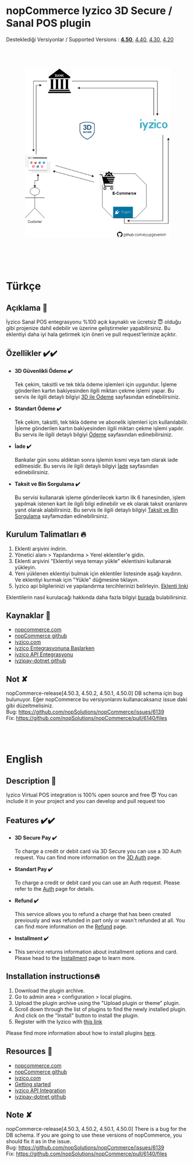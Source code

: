 ﻿# nopCommerce Iyzico 3D Secure / Sanal POS plugin
   
 Desteklediği Versiyonlar / Supported Versions : 
<b>[4.50](https://github.com/eyupgevenim/Nop.Plugin.Payments.Iyzico/tree/nopCommerce-4.50)</b>, 
[4.40](https://github.com/eyupgevenim/Nop.Plugin.Payments.Iyzico/tree/nopCommerce-4.40), 
[4.30](https://github.com/eyupgevenim/Nop.Plugin.Payments.Iyzico/tree/nopCommerce-4.30), 
[4.20](https://github.com/eyupgevenim/Nop.Plugin.Payments.Iyzico/tree/nopCommerce-4.20)

<br />

<div style="text-align: center; margin: 40px">
    <img style="width:400px;height:auto;" src="./Content/img/3d-secure.png" />
</div>

<br />
<br />

Türkçe
======

## Açıklama 📢

İyzico Sanal POS entegrasyonu %100  açık kaynaklı ve ücretsiz &#128519; olduğu gibi projenize dahil edebilir ve üzerine geliştirmeler yapabilirsiniz.
Bu eklentiyi daha iyi hala getirmek için öneri ve pull request'lerinize açıktır.

## Özellikler ✔️✔️

- **3D Güvenlikli Ödeme ✔️**

   Tek çekim, taksitli ve tek tıkla ödeme işlemleri için uygundur. 
   İşleme gönderilen kartın bakiyesinden ilgili miktarı çekme işlemi yapar. 
   Bu servis ile ilgili detaylı bilgiyi [3D ile Ödeme](https://dev.iyzipay.com/tr/api/3d-ile-odeme) sayfasından edinebilirsiniz.
    
- **Standart Ödeme ✔️**

    Tek çekim, taksitli, tek tıkla ödeme ve abonelik işlemleri için kullanılabilir. 
    İşleme gönderilen kartın bakiyesinden ilgili miktarı çekme işlemi yapılır. 
    Bu servis ile ilgili detaylı bilgiyi [Ödeme](https://dev.iyzipay.com/tr/api/odeme) sayfasından edinebilirsiniz.

- **İade ✔️**

   Bankalar gün sonu aldıktan sonra işlemin kısmi veya tam olarak iade edilmesidir. 
   Bu servis ile ilgili detaylı bilgiyi [İade](https://dev.iyzipay.com/tr/api/iade) sayfasından edinebilirsiniz.

- **Taksit ve Bin Sorgulama ✔️**

    Bu servisi kullanarak işleme gönderilecek kartın ilk 6 hanesinden, işlem yapılmak istenen kart ile ilgili bilgi edinebilir ve ek olarak taksit oranlarını yanıt olarak alabilirsiniz. 
    Bu servis ile ilgili detaylı bilgiyi [Taksit ve Bin Sorgulama](https://dev.iyzipay.com/tr/api/taksit-sorgulama) sayfamızdan edinebilirsiniz.



## Kurulum Talimatları 🔥

1. Eklenti arşivini indirin.
2. Yönetici alanı > Yapılandırma > Yerel eklentiler'e gidin.
3. Eklenti arşivini "Eklentiyi veya temayı yükle" eklentisini kullanarak yükleyin.
4. Yeni yüklenen eklentiyi bulmak için eklentiler listesinde aşağı kaydırın. Ve eklentiyi kurmak için "Yükle" düğmesine tıklayın.
5. İyzico api bilgilerinizi ve yapılandırma tercihlerinizi belirleyin. [Eklenti linki](https://www.nopcommerce.com/tr/iyzico-3d-secure-sanal-pos)

Eklentilerin nasıl kurulacağı hakkında daha fazla bilgiyi [burada](https://docs.nopcommerce.com/user-guide/configuring/system/plugins.html) bulabilirsiniz.

## Kaynaklar 🔗
- [nopcommerce.com](https://www.nopcommerce.com/tr)
- [nopCommerce github](https://github.com/nopSolutions/nopCommerce)
- [iyzico.com](https://www.iyzico.com/)
- [iyzico Entegrasyonuna Başlarken](https://dev.iyzipay.com/tr)
- [iyzico API Entegrasyonu](https://dev.iyzipay.com/tr/api)
- [iyzipay-dotnet github](https://github.com/iyzico/iyzipay-dotnet)


## Not ✘

  nopCommerce-release[4.50.3, 4.50.2, 4.50.1, 4.50.0] DB schema için bug bulunuyor. 
  Eğer nopCommerce bu versiyonlarını kullanacaksanız issue daki gibi düzeltmelisiniz.  <br />
  Bug: https://github.com/nopSolutions/nopCommerce/issues/6139   <br />
  Fix: https://github.com/nopSolutions/nopCommerce/pull/6140/files



<br />
<br />

English
=======

## Description 📢

Iyzico Virtual POS integration is 100% open source and free &#128519; 
You can include it in your project and you can develop and pull request too

## Features ✔️✔️

- **3D Secure Pay ✔️** 

    To charge a credit or debit card via 3D Secure you can use a 3D Auth request. 
    You can find more information on the [3D Auth](https://dev.iyzipay.com/en/api/auth-with-3d) page.


- **Standart Pay ✔️**
    
    To charge a credit or debit card you can use an Auth request. 
    Please refer to the [Auth](hhttps://dev.iyzipay.com/en/api/auth) page for details.

- **Refund ✔️**

    This service allows you to refund a charge that has been created previously and was refunded in part only or wasn't refunded at all. 
    You can find more information on the [Refund](https://dev.iyzipay.com/en/api/refund) page.
	
- **Installment ✔️**
- 
    This service returns information about installment options and card. 
    Please head to the [Installment](https://dev.iyzipay.com/en/api/installment-service) page to learn more.

## Installation instructions🔥

1. Download the plugin archive.
1. Go to admin area > configuration > local plugins.
1. Upload the plugin archive using the "Upload plugin or theme" plugin.
1. Scroll down through the list of plugins to find the newly installed plugin. And click on the "Install" button to install the plugin.
1. Register with the Iyzico with [this link](https://www.nopcommerce.com/en/iyzico-3d-secure-sanal-pos)

Please find more information about how to install plugins [here](https://docs.nopcommerce.com/user-guide/configuring/system/plugins.html).

## Resources 🔗
- [nopcommerce.com](https://www.nopcommerce.com/en)
- [nopCommerce github](https://github.com/nopSolutions/nopCommerce)
- [iyzico.com](https://www.iyzico.com/)
- [Getting started](https://dev.iyzipay.com/en)
- [iyzico API Integration](https://dev.iyzipay.com/en/api)
- [iyzipay-dotnet github](https://github.com/iyzico/iyzipay-dotnet)


## Note ✘

nopCommerce-release[4.50.3, 4.50.2, 4.50.1, 4.50.0] There is a bug for the DB schema.
If you are going to use these versions of nopCommerce, you should fix it as in the issue.  <br />
Bug: https://github.com/nopSolutions/nopCommerce/issues/6139  <br />
Fix: https://github.com/nopSolutions/nopCommerce/pull/6140/files





